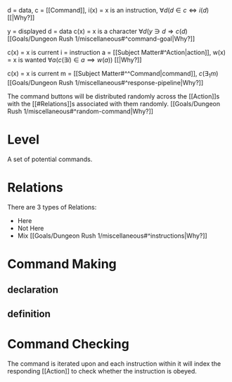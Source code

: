 d = data, c = [[Command]],
i(x) = x is an instruction,
$\forall d(d\in c\Longleftrightarrow i(d)$ [[|Why?]]

y = displayed
d = data
c(x) = x is a character
$\forall d(y\ni d\Longrightarrow c(d)$ [[Goals/Dungeon Rush 1/miscellaneous#^command-goal|Why?]]

c(x) = x is current
i = instruction
a = [[Subject Matter#^Action|action]],
w(x) = x is wanted
$\forall a(c(\exists i) \in a\implies w(a))$ [[|Why?]]

c(x) = x is current
m = [[Subject Matter#^^Command|command]],
$c(\exists_{1}m)$ [[Goals/Dungeon Rush 1/miscellaneous#^response-pipeline|Why?]]

The command buttons will be distributed randomly across the [[Action]]s with the [[#Relations]]s associated with them randomly. [[Goals/Dungeon Rush 1/miscellaneous#^random-command|Why?]]

# Level
A set of potential commands.

# Relations
There are 3 types of Relations:
- Here
- Not Here
- Mix
[[Goals/Dungeon Rush 1/miscellaneous#^instructions|Why?]]
# Command Making
## declaration

## definition
# Command Checking 
The command is iterated upon and each instruction within it will index the responding [[Action]] to check whether the instruction is obeyed. 

